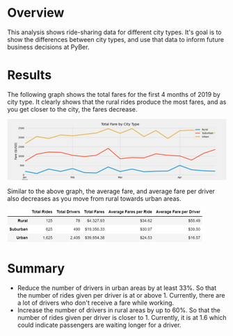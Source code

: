 # Overview
This analysis shows ride-sharing data for different city types. It's goal is to show the differences between city types, and use that data to inform future business decisions at PyBer.

# Results
<p>The following graph shows the total fares for the first 4 months of 2019 by city type. It clearly shows that the rural rides produce the most fares, and as you get closer to the city, the fares decrease.</p>
<img src="https://github.com/xJeris/BC_PyBer_Analysis/blob/main/analysis/PyBer_fare_summary.png" width="648" />

<p>Similar to the above graph, the average fare, and average fare per driver also decreases as you move from rural towards urban areas.</p>
<img src="https://github.com/xJeris/BC_PyBer_Analysis/blob/main/analysis/ridedata1.png" width="450" />


# Summary
* Reduce the number of drivers in urban areas by at least 33%. So that the number of rides given per driver is at or above 1. Currently, there are a lot of drivers who don't receive a fare while working.
* Increase the number of drivers in rural areas by up to 60%. So that the number of rides given per driver is closer to 1. Currently, it is at 1.6 which could indicate passengers are waiting longer for a driver.
